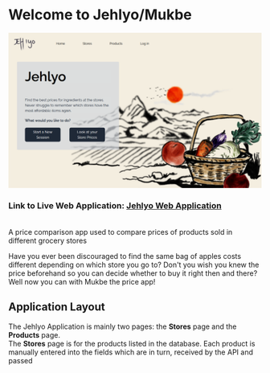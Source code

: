 # Welcome to Jehlyo/Mukbe
<img title="jehlyo hero" alt="Image of Jehlyo hero page" src="/src/assets/images/Jehlyo Landing.png">

### Link to Live Web Application: <a href="https://jehlyo.netlify.app/">Jehlyo Web Application</a>
</br>
A price comparison app used to compare prices of products sold in different grocery stores

Have you ever been discouraged to find the same bag of apples costs different depending on which store you go to?
Don't you wish you knew the price beforehand so you can decide whether to buy it right then and there?
Well now you can with Mukbe the price app!
</br>

## Application Layout

The Jehlyo Application is mainly two pages: the **Stores** page and the **Products** page.
</br>
The **Stores** page is for the products listed in the database.
Each product is manually entered into the fields which are in turn, received by the API and passed

